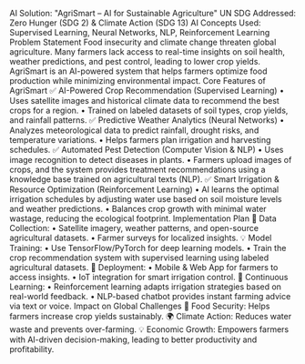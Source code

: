 AI Solution: "AgriSmart – AI for Sustainable Agriculture"
UN SDG Addressed: Zero Hunger (SDG 2) & Climate Action (SDG 13) AI Concepts Used: Supervised Learning, Neural Networks, NLP, Reinforcement Learning
Problem Statement
Food insecurity and climate change threaten global agriculture. Many farmers lack access to real-time insights on soil health, weather predictions, and pest control, leading to lower crop yields. AgriSmart is an AI-powered system that helps farmers optimize food production while minimizing environmental impact.
Core Features of AgriSmart
✅ AI-Powered Crop Recommendation (Supervised Learning)
•	Uses satellite images and historical climate data to recommend the best crops for a region.
•	Trained on labeled datasets of soil types, crop yields, and rainfall patterns.
✅ Predictive Weather Analytics (Neural Networks)
•	Analyzes meteorological data to predict rainfall, drought risks, and temperature variations.
•	Helps farmers plan irrigation and harvesting schedules.
✅ Automated Pest Detection (Computer Vision & NLP)
•	Uses image recognition to detect diseases in plants.
•	Farmers upload images of crops, and the system provides treatment recommendations using a knowledge base trained on agricultural texts (NLP).
✅ Smart Irrigation & Resource Optimization (Reinforcement Learning)
•	AI learns the optimal irrigation schedules by adjusting water use based on soil moisture levels and weather predictions.
•	Balances crop growth with minimal water wastage, reducing the ecological footprint.
Implementation Plan
🚀 Data Collection:
•	Satellite imagery, weather patterns, and open-source agricultural datasets.
•	Farmer surveys for localized insights.
💡 Model Training:
•	Use TensorFlow/PyTorch for deep learning models.
•	Train the crop recommendation system with supervised learning using labeled agricultural datasets.
📲 Deployment:
•	Mobile & Web App for farmers to access insights.
•	IoT integration for smart irrigation control.
🔄 Continuous Learning:
•	Reinforcement learning adapts irrigation strategies based on real-world feedback.
•	NLP-based chatbot provides instant farming advice via text or voice.
Impact on Global Challenges
🌱 Food Security: Helps farmers increase crop yields sustainably. 🌍 Climate Action: Reduces water waste and prevents over-farming. 💡 Economic Growth: Empowers farmers with AI-driven decision-making, leading to better productivity and profitability.

